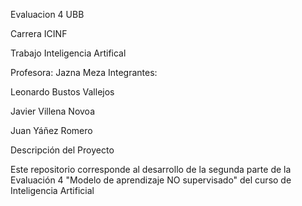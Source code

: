 Evaluacion 4
UBB

Carrera ICINF

Trabajo Inteligencia Artifical

Profesora: Jazna Meza Integrantes:

Leonardo Bustos Vallejos

Javier Villena Novoa

Juan Yáñez Romero

Descripción del Proyecto

Este repositorio corresponde al desarrollo de la segunda parte de la Evaluación 4 "Modelo de aprendizaje NO supervisado" del curso de Inteligencia Artificial
